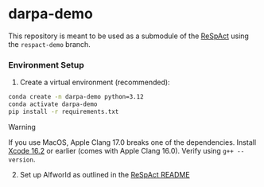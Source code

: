 # darpa-demo
This repository is meant to be used as a submodule of the [ReSpAct](https://github.com/vardhandongre/Respact)
using the `respact-demo` branch.
### Environment Setup
1. Create a virtual environment (recommended):

```bash
conda create -n darpa-demo python=3.12 
conda activate darpa-demo
pip install -r requirements.txt 
```

> [!WARNING]
> If you use MacOS, Apple Clang 17.0 breaks one
of the dependencies. Install [Xcode 16.2](https://developer.apple.com/download/all/)
or earlier (comes with Apple Clang 16.0).
Verify using `g++ --version`.

2. Set up Alfworld as outlined in the [ReSpAct README](https://github.com/vardhandongre/Respact/blob/main/README.md)
